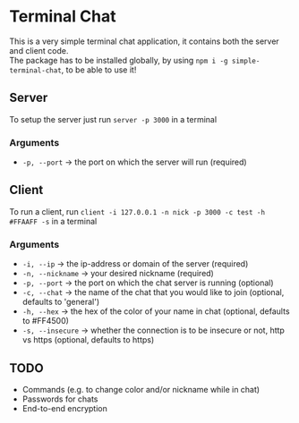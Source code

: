 # Terminal Chat
This is a very simple terminal chat application, it contains both the server and client code.  
The package has to be installed globally, by using ```npm i -g simple-terminal-chat```, to be able to use it!

## Server
To setup the server just run ```server -p 3000``` in a terminal

### Arguments
- ```-p, --port``` -> the port on which the server will run (required)

## Client
To run a client, run ```client -i 127.0.0.1 -n nick -p 3000 -c test -h #FFAAFF -s``` in a terminal

### Arguments
- ```-i, --ip``` -> the ip-address or domain of the server (required)
- ```-n, --nickname``` -> your desired nickname (required)
- ```-p, --port``` -> the port on which the chat server is running (optional)
- ```-c, --chat``` -> the name of the chat that you would like to join (optional, defaults to 'general')
- ```-h, --hex``` -> the hex of the color of your name in chat (optional, defaults to #FF4500)
- ```-s, --insecure``` -> whether the connection is to be insecure or not, http vs https (optional, defaults to https)

## TODO
- Commands (e.g. to change color and/or nickname while in chat)
- Passwords for chats
- End-to-end encryption
